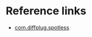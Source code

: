 # Reference links
* [com.diffplug.spotless](https://plugins.gradle.org/plugin/com.diffplug.spotless)